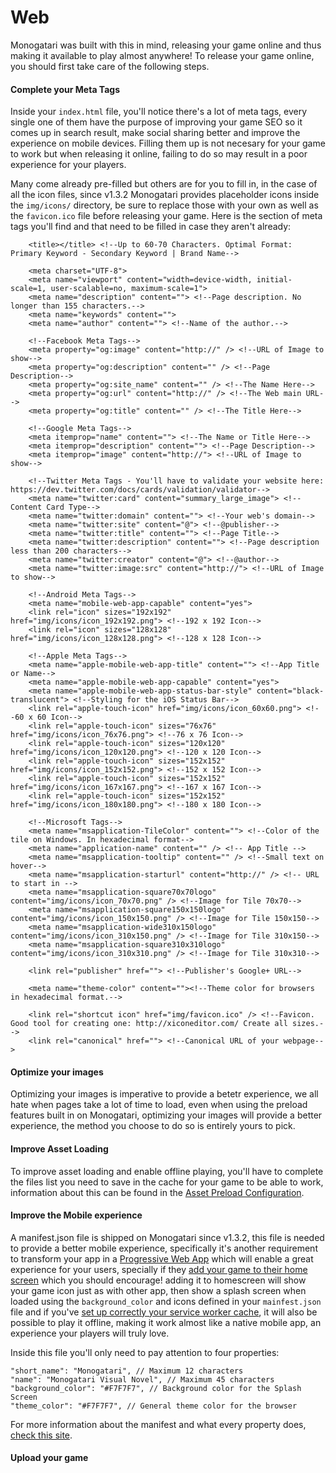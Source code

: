 # Web

Monogatari was built with this in mind, releasing your game online and thus making it available to play almost anywhere! To release your game online, you should first take care of the following steps.

#### Complete your Meta Tags

Inside your `index.html` file, you'll notice there's a lot of meta tags, every single one of them have the purpose of improving your game SEO so it comes up in search result, make social sharing better and improve the experience on mobile devices. Filling them up is not necesary for your game to work but when releasing it online, failing to do so may result in a poor experience for your players.

Many come already pre-filled but others are for you to fill in, in the case of all the icon files, since v1.3.2 Monogatari provides placeholder icons inside the `img/icons/` directory, be sure to replace those with your own as well as the `favicon.ico` file before releasing your game. Here is the section of meta tags you'll find and that need to be filled in case they aren't already:

```
    <title></title> <!--Up to 60-70 Characters. Optimal Format: Primary Keyword - Secondary Keyword | Brand Name-->

    <meta charset="UTF-8">
    <meta name="viewport" content="width=device-width, initial-scale=1, user-scalable=no, maximum-scale=1">
    <meta name="description" content=""> <!--Page description. No longer than 155 characters.-->
    <meta name="keywords" content="">
    <meta name="author" content=""> <!--Name of the author.-->

    <!--Facebook Meta Tags-->
    <meta property="og:image" content="http://" /> <!--URL of Image to show-->
    <meta property="og:description" content="" /> <!--Page Description-->
    <meta property="og:site_name" content="" /> <!--The Name Here-->
    <meta property="og:url" content="http://" /> <!--The Web main URL-->
    <meta property="og:title" content="" /> <!--The Title Here-->

    <!--Google Meta Tags-->
    <meta itemprop="name" content=""> <!--The Name or Title Here-->
    <meta itemprop="description" content=""> <!--Page Description-->
    <meta itemprop="image" content="http://"> <!--URL of Image to show-->

    <!--Twitter Meta Tags - You'll have to validate your website here: https://dev.twitter.com/docs/cards/validation/validator-->
    <meta name="twitter:card" content="summary_large_image"> <!--Content Card Type-->
    <meta name="twitter:domain" content=""> <!--Your web's domain-->
    <meta name="twitter:site" content="@"> <!--@publisher-->
    <meta name="twitter:title" content=""> <!--Page Title-->
    <meta name="twitter:description" content=""> <!--Page description less than 200 characters-->
    <meta name="twitter:creator" content="@"> <!--@author-->
    <meta name="twitter:image:src" content="http://"> <!--URL of Image to show-->

    <!--Android Meta Tags-->
    <meta name="mobile-web-app-capable" content="yes">
    <link rel="icon" sizes="192x192" href="img/icons/icon_192x192.png"> <!--192 x 192 Icon-->
    <link rel="icon" sizes="128x128" href="img/icons/icon_128x128.png"> <!--128 x 128 Icon-->

    <!--Apple Meta Tags-->
    <meta name="apple-mobile-web-app-title" content=""> <!--App Title or Name-->
    <meta name="apple-mobile-web-app-capable" content="yes">
    <meta name="apple-mobile-web-app-status-bar-style" content="black-translucent"> <!--Styling for the iOS Status Bar-->
    <link rel="apple-touch-icon" href="img/icons/icon_60x60.png"> <!--60 x 60 Icon-->
    <link rel="apple-touch-icon" sizes="76x76" href="img/icons/icon_76x76.png"> <!--76 x 76 Icon-->
    <link rel="apple-touch-icon" sizes="120x120" href="img/icons/icon_120x120.png"> <!--120 x 120 Icon-->
    <link rel="apple-touch-icon" sizes="152x152" href="img/icons/icon_152x152.png"> <!--152 x 152 Icon-->
    <link rel="apple-touch-icon" sizes="152x152" href="img/icons/icon_167x167.png"> <!--167 x 167 Icon-->
    <link rel="apple-touch-icon" sizes="152x152" href="img/icons/icon_180x180.png"> <!--180 x 180 Icon-->

    <!--Microsoft Tags-->
    <meta name="msapplication-TileColor" content=""> <!--Color of the tile on Windows. In hexadecimal format-->
    <meta name="application-name" content="" /> <!-- App Title -->
    <meta name="msapplication-tooltip" content="" /> <!--Small text on hover-->
    <meta name="msapplication-starturl" content="http://" /> <!-- URL to start in -->
    <meta name="msapplication-square70x70logo" content="img/icons/icon_70x70.png" /> <!--Image for Tile 70x70-->
    <meta name="msapplication-square150x150logo" content="img/icons/icon_150x150.png" /> <!--Image for Tile 150x150-->
    <meta name="msapplication-wide310x150logo" content="img/icons/icon_310x150.png" /> <!--Image for Tile 310x150-->
    <meta name="msapplication-square310x310logo" content="img/icons/icon_310x310.png" /> <!--Image for Tile 310x310-->

    <link rel="publisher" href=""> <!--Publisher's Google+ URL-->

    <meta name="theme-color" content=""><!--Theme color for browsers in hexadecimal format.-->

    <link rel="shortcut icon" href="img/favicon.ico" /> <!--Favicon. Good tool for creating one: http://xiconeditor.com/ Create all sizes.-->
    <link rel="canonical" href=""> <!--Canonical URL of your webpage-->
```

#### Optimize your images

Optimizing your images is imperative to provide a betetr experience, we all hate when pages take a lot of time to load, even when using the preload features built in on Monogatari, optimizing your images will provide a better experience, the method you choose to do so is entirely yours to pick.

#### Improve Asset Loading

To improve asset loading and enable offline playing, you'll have to complete the files list you need to save in the cache for your game to be able to work, information about this can be found in the [Asset Preload Configuration](https://monogatari.io/documentation/configuration/asset-preload/).

#### Improve the Mobile experience

A manifest.json file is shipped on Monogatari since v1.3.2, this file is needed to provide a better mobile experience, specifically it's another requirement to transform your app in a [Progressive Web App](https://en.wikipedia.org/wiki/Progressive_web_app) which will enable a great experience for your users, specially if they [add your game to their home screen](https://www.howtogeek.com/196087/how-to-add-websites-to-the-home-screen-on-any-smartphone-or-tablet/) which you should encourage! adding it to homescreen will show your game icon just as with other app, then show a splash screen when loaded using the `background_color` and icons defined in your `mainfest.json` file and if you've [set up correctly your service worker cache](https://monogatari.io/documentation/configuration/asset-preload/), it will also be possible to play it offline, making it work almost like a native mobile app, an experience your players will truly love.

Inside this file you'll only need to pay attention to four properties:

```
"short_name": "Monogatari", // Maximum 12 characters
"name": "Monogatari Visual Novel", // Maximum 45 characters
"background_color": "#F7F7F7", // Background color for the Splash Screen
"theme_color": "#F7F7F7", // General theme color for the browser
```

For more information about the manifest and what every property does, [check this site](https://developer.mozilla.org/en-US/docs/Web/Manifest).

#### Upload your game

